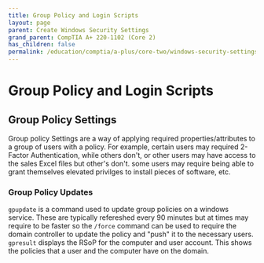 ```yaml
---
title: Group Policy and Login Scripts
layout: page
parent: Create Windows Security Settings
grand_parent: CompTIA A+ 220-1102 (Core 2)
has_children: false
permalink: /education/comptia/a-plus/core-two/windows-security-settings/authentication-methods/
---
```


# Group Policy and Login Scripts

## Group Policy Settings

Group policy Settings are a way of applying required properties/attributes to a group of users with a policy. For example, certain users may required 2-Factor Authentication, while others don't, or other users may have access to the sales Excel files but other's don't. some users may require being able to grant themselves elevated privilges to install pieces of software, etc.

### Group Policy Updates

`gpupdate` is a command used to update group policies on a windows service. These are typically refereshed every 90 minutes but at times may require to be faster so the `/force` command can be used to require the domain controller to update the policy and "push" it to the necessary users.
`gpresult` displays the RSoP for the computer and user account. This shows the policies that a user and the computer have on the domain.
